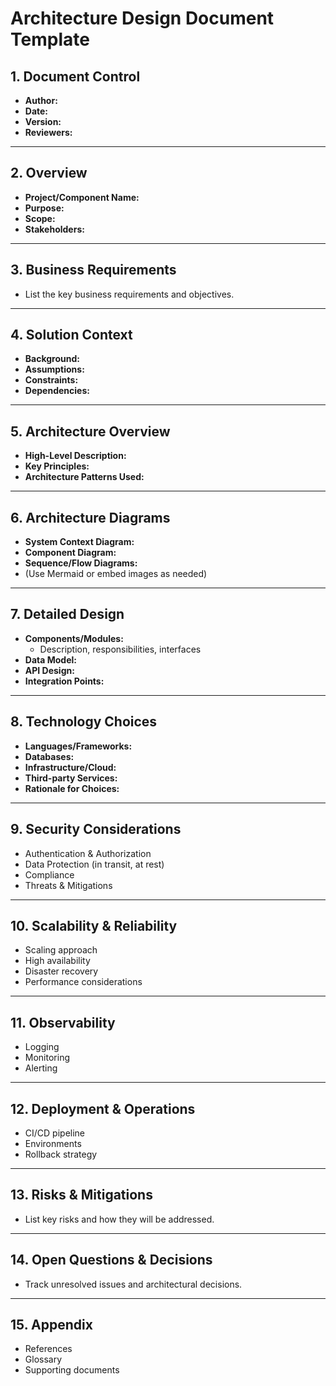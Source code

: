 # Architecture Design Document Template

## 1. Document Control

- **Author:**
- **Date:**
- **Version:**
- **Reviewers:**

---

## 2. Overview

- **Project/Component Name:**
- **Purpose:**
- **Scope:**
- **Stakeholders:**

---

## 3. Business Requirements

- List the key business requirements and objectives.

---

## 4. Solution Context

- **Background:**
- **Assumptions:**
- **Constraints:**
- **Dependencies:**

---

## 5. Architecture Overview

- **High-Level Description:**
- **Key Principles:**
- **Architecture Patterns Used:**

---

## 6. Architecture Diagrams

- **System Context Diagram:**
- **Component Diagram:**
- **Sequence/Flow Diagrams:**
- (Use Mermaid or embed images as needed)

---

## 7. Detailed Design

- **Components/Modules:**
  - Description, responsibilities, interfaces
- **Data Model:**
- **API Design:**
- **Integration Points:**

---

## 8. Technology Choices

- **Languages/Frameworks:**
- **Databases:**
- **Infrastructure/Cloud:**
- **Third-party Services:**
- **Rationale for Choices:**

---

## 9. Security Considerations

- Authentication & Authorization
- Data Protection (in transit, at rest)
- Compliance
- Threats & Mitigations

---

## 10. Scalability & Reliability

- Scaling approach
- High availability
- Disaster recovery
- Performance considerations

---

## 11. Observability

- Logging
- Monitoring
- Alerting

---

## 12. Deployment & Operations

- CI/CD pipeline
- Environments
- Rollback strategy

---

## 13. Risks & Mitigations

- List key risks and how they will be addressed.

---

## 14. Open Questions & Decisions

- Track unresolved issues and architectural decisions.

---

## 15. Appendix

- References
- Glossary
- Supporting documents
